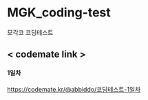 # MGK_coding-test
모각코 코딩테스트

<h2> < codemate link > </h2>

#### 1일차
https://codemate.kr/@abbiddo/코딩테스트-1일차 <br>
